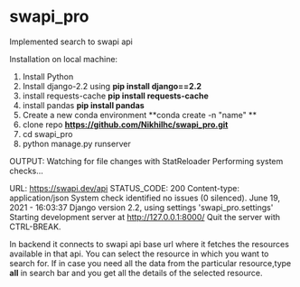 # swapi_pro
Implemented search to swapi api

Installation on local machine:
  1. Install Python
  2. Install django-2.2 using **pip install django==2.2**
  3. install requests-cache  **pip install requests-cache**
  4. install pandas **pip install pandas**
  5. Create a new conda environment **conda create -n "name" **
  6. clone repo **https://github.com/Nikhilhc/swapi_pro.git**
  7. cd swapi_pro
  8. python manage.py runserver

OUTPUT:
Watching for file changes with StatReloader
Performing system checks...

URL:  https://swapi.dev/api
STATUS_CODE:  200
Content-type:  application/json
System check identified no issues (0 silenced).
June 19, 2021 - 16:03:37
Django version 2.2, using settings 'swapi_pro.settings'
Starting development server at http://127.0.0.1:8000/
Quit the server with CTRL-BREAK.

In backend it connects to swapi api base url where it fetches the resources available in that api.
You can select the resource in which you want to search for.
If in case you need all the data from the particular resource,type **all** in search bar and you get all the details of the selected resource.


